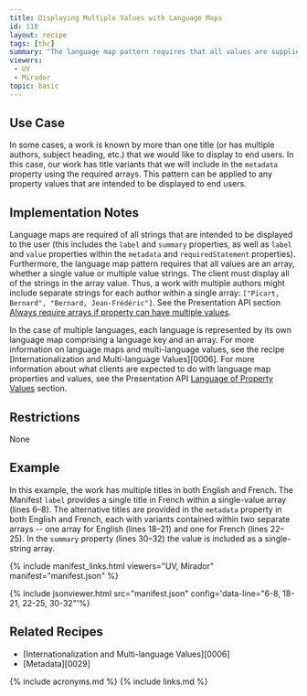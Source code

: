 ```yaml
---
title: Displaying Multiple Values with Language Maps
id: 118
layout: recipe
tags: [tbc]
summary: "The language map pattern requires that all values are supplied as an array, whether a single value string or a string of multiple values."
viewers:
 - UV
 - Mirador  
topic: basic
---
```


## Use Case

In some cases, a work is known by more than one title (or has multiple authors, subject heading, etc.) that we would like to display to end users. In this case, our work has title variants that we will include in the `metadata` property using the required arrays. This pattern can be applied to any property values that are intended to be displayed to end users.

## Implementation Notes

Language maps are required of all strings that are intended to be displayed to the user (this includes the `label` and `summary` properties, as well as `label` and `value` properties within the `metadata` and `requiredStatement` properties). Furthermore, the language map pattern requires that all values are an array, whether a single value or multiple value strings. The client must display all of the strings in the array value. Thus, a work with multiple authors might include separate strings for each author within a single array: `["Picart, Bernard", "Bernard, Jean-Frédéric"]`. See the Presentation API section [Always require arrays if property can have multiple values](https://iiif.io/api/presentation/3.0/change-log/#134-always-require-arrays-if-property-can-have-multiple-values).

In the case of multiple languages, each language is represented by its own language map comprising a language key and an array. For more information on language maps and multi-language values, see the recipe [Internationalization and Multi-language Values][0006]. For more information about what clients are expected to do with language map properties and values, see the Presentation API [Language of Property Values](https://iiif.io/api/presentation/3.0/#44-language-of-property-values) section.

## Restrictions

None

## Example

In this example, the work has multiple titles in both English and French. The Manifest `label` provides a single title in French within a single-value array (lines 6–8). The alternative titles are provided in the `metadata` property in both English and French, each with variants contained within two separate arrays -- one array for English (lines 18–21) and one for French (lines 22–25). In the `summary` property (lines 30–32) the value is included as a single-string array.

{% include manifest_links.html viewers="UV, Mirador" manifest="manifest.json" %}

{% include jsonviewer.html src="manifest.json" config='data-line="6-8, 18-21, 22-25, 30-32"'%}

## Related Recipes

* [Internationalization and Multi-language Values][0006]
* [Metadata][0029]

{% include acronyms.md %}
{% include links.md %}
